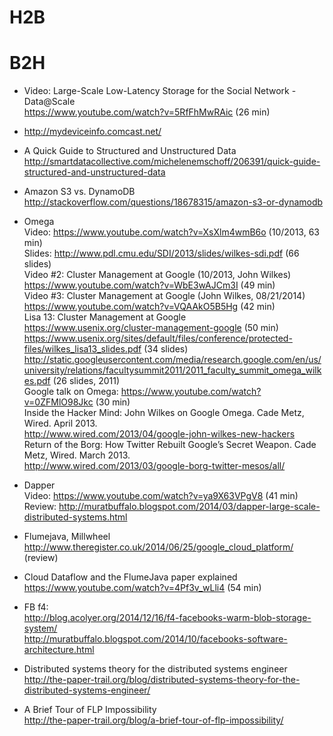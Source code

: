 # H2B


# B2H

* Video: Large-Scale Low-Latency Storage for the Social Network - Data@Scale
<br>https://www.youtube.com/watch?v=5RfFhMwRAic (26 min)

* http://mydeviceinfo.comcast.net/
* A Quick Guide to Structured and Unstructured Data
<br>http://smartdatacollective.com/michelenemschoff/206391/quick-guide-structured-and-unstructured-data

* Amazon S3 vs. DynamoDB
<br>http://stackoverflow.com/questions/18678315/amazon-s3-or-dynamodb

* Omega
<br>Video: https://www.youtube.com/watch?v=XsXlm4wmB6o (10/2013, 63 min)
<br>Slides: http://www.pdl.cmu.edu/SDI/2013/slides/wilkes-sdi.pdf (66 slides)
<br>Video #2: Cluster Management at Google (10/2013, John Wilkes)
<br>https://www.youtube.com/watch?v=WbE3wAJCm3I (49 min)
<br>Video #3: Cluster Management at Google (John Wilkes, 08/21/2014)
<br>https://www.youtube.com/watch?v=VQAAkO5B5Hg (42 min)
<br>Lisa 13: Cluster Management at Google 
<br>https://www.usenix.org/cluster-management-google (50 min)
<br>https://www.usenix.org/sites/default/files/conference/protected-files/wilkes_lisa13_slides.pdf (34 slides)
<br>http://static.googleusercontent.com/media/research.google.com/en/us/university/relations/facultysummit2011/2011_faculty_summit_omega_wilkes.pdf (26 slides, 2011)
<br>Google talk on Omega: https://www.youtube.com/watch?v=0ZFMlO98Jkc (30 min)
<br>Inside the Hacker Mind: John Wilkes on Google Omega. Cade Metz, Wired. April 2013.
<br>http://www.wired.com/2013/04/google-john-wilkes-new-hackers
<br>Return of the Borg: How Twitter Rebuilt Google’s Secret Weapon. Cade Metz, Wired. March 2013.
<br>http://www.wired.com/2013/03/google-borg-twitter-mesos/all/


* Dapper
<br>Video: https://www.youtube.com/watch?v=ya9X63VPgV8 (41 min)
<br>Review: http://muratbuffalo.blogspot.com/2014/03/dapper-large-scale-distributed-systems.html

* Flumejava, Millwheel 
<br>http://www.theregister.co.uk/2014/06/25/google_cloud_platform/ (review)

* Cloud Dataflow and the FlumeJava paper explained
<br>https://www.youtube.com/watch?v=4Pf3v_wLli4 (54 min)

* FB f4:
<br>http://blog.acolyer.org/2014/12/16/f4-facebooks-warm-blob-storage-system/
<br>http://muratbuffalo.blogspot.com/2014/10/facebooks-software-architecture.html

* Distributed systems theory for the distributed systems engineer
<br>http://the-paper-trail.org/blog/distributed-systems-theory-for-the-distributed-systems-engineer/

* A Brief Tour of FLP Impossibility
<br>http://the-paper-trail.org/blog/a-brief-tour-of-flp-impossibility/

